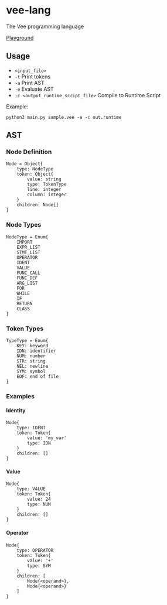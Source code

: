 # vee-lang
The Vee programming language

[Playground](https://siwei.dev/test/vee/)

## Usage
- `<input_file>`
- `-t` Print tokens
- `-a` Print AST
- `-e` Evaluate AST
- `-c <output_runtime_script_file>` Compile to Runtime Script

Example:
```
python3 main.py sample.vee -e -c out.runtime
```

## AST

### Node Definition
```
Node = Object{
    type: NodeType
    token: Object{
        value: string
        type: TokenType
        line: integer
        column: integer
    }
    children: Node[]
}
```

### Node Types
```
NodeType = Enum{
    IMPORT
    EXPR_LIST
    STMT_LIST
    OPERATOR
    IDENT
    VALUE
    FUNC_CALL
    FUNC_DEF
    ARG_LIST
    FOR
    WHILE
    IF
    RETURN
    CLASS
}
```

### Token Types
```
TypeType = Enum{
    KEY: keyword
    IDN: identifier
    NUM: number
    STR: string
    NEL: newline
    SYM: symbol
    EOF: end of file
}
```

### Examples
#### Identity
```
Node{
    type: IDENT
    token: Token{
        value: 'my_var'
        type: IDN
    }
    children: []
}
```
#### Value
```
Node{
    type: VALUE
    token: Token{
        value: 24
        type: NUM
    }
    children: []
}
```

#### Operator
```
Node{
    type: OPERATOR
    token: Token{
        value: '+'
        type: SYM
    }
    children: [
        Node{<operand>},
        Node{<operand>}
    ]
}
```
